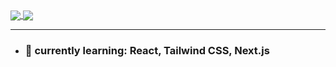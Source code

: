 <a href="https://github.com/awohsen?tab=repositories&type=source">
  <img align="center" src="https://github-readme-stats.vercel.app/api/top-langs/?username=awohsen&theme=transparent&title_color=58a6ff&card_width=290&hide_border=true"/>
</a>
<a href="https://wakatime.com/@awohsen">
  <img align="center" src="https://github-readme-stats.vercel.app/api/wakatime?username=awohsen&theme=transparent&title_color=58a6ff&layout=compact&hide_border=true&range=last_7_days&custom_title=Last%20Week%20Stats"/>
</a>

<hr>

- ### 🌱 currently learning: React, Tailwind CSS, Next.js
